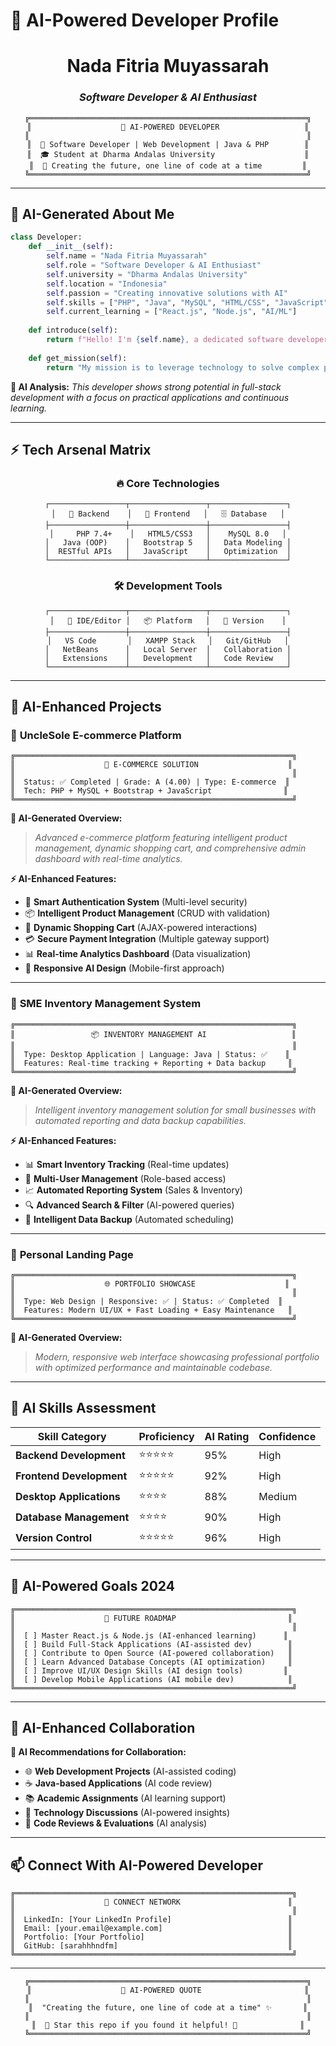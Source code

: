 # 🤖 AI-Powered Developer Profile

<div align="center">

# **Nada Fitria Muyassarah**
### *Software Developer & AI Enthusiast*

```
╔══════════════════════════════════════════════════════════════╗
║                    🤖 AI-POWERED DEVELOPER                   ║
║                                                              ║
║  🎯 Software Developer | Web Development | Java & PHP        ║
║  🎓 Student at Dharma Andalas University                    ║
║  🌟 Creating the future, one line of code at a time         ║
╚══════════════════════════════════════════════════════════════╝
```

</div>

---

## 🧠 **AI-Generated About Me**

```python
class Developer:
    def __init__(self):
        self.name = "Nada Fitria Muyassarah"
        self.role = "Software Developer & AI Enthusiast"
        self.university = "Dharma Andalas University"
        self.location = "Indonesia"
        self.passion = "Creating innovative solutions with AI"
        self.skills = ["PHP", "Java", "MySQL", "HTML/CSS", "JavaScript"]
        self.current_learning = ["React.js", "Node.js", "AI/ML"]
        
    def introduce(self):
        return f"Hello! I'm {self.name}, a dedicated software developer and computer science student at {self.university}. I specialize in creating robust web applications and desktop solutions that address real-world challenges."
        
    def get_mission(self):
        return "My mission is to leverage technology to solve complex problems and create meaningful impact through innovative software solutions."
```

**🤖 AI Analysis:** *This developer shows strong potential in full-stack development with a focus on practical applications and continuous learning.*

---

## ⚡ **Tech Arsenal Matrix**

<div align="center">

### 🔥 **Core Technologies**
```
┌─────────────────┬─────────────────┬─────────────────┐
│   🎯 Backend    │   🎨 Frontend   │   🗄️ Database   │
├─────────────────┼─────────────────┼─────────────────┤
│     PHP 7.4+    │   HTML5/CSS3   │    MySQL 8.0   │
│   Java (OOP)    │   Bootstrap 5   │   Data Modeling │
│  RESTful APIs   │   JavaScript    │   Optimization  │
└─────────────────┴─────────────────┴─────────────────┘
```

### 🛠️ **Development Tools**
```
┌─────────────────┬─────────────────┬─────────────────┐
│   🔧 IDE/Editor │   📦 Platform   │   🔄 Version    │
├─────────────────┼─────────────────┼─────────────────┤
│   VS Code       │   XAMPP Stack   │   Git/GitHub   │
│   NetBeans      │   Local Server  │   Collaboration │
│   Extensions    │   Development   │   Code Review   │
└─────────────────┴─────────────────┴─────────────────┘
```

</div>

---

## 🚀 **AI-Enhanced Projects**

### 🤖 **UncleSole E-commerce Platform**
```
╔══════════════════════════════════════════════════════════════╗
║                    🛒 E-COMMERCE SOLUTION                    ║
║                                                              ║
║  Status: ✅ Completed | Grade: A (4.00) | Type: E-commerce  ║
║  Tech: PHP + MySQL + Bootstrap + JavaScript                ║
╚══════════════════════════════════════════════════════════════╝
```

**🎯 AI-Generated Overview:**
> *Advanced e-commerce platform featuring intelligent product management, dynamic shopping cart, and comprehensive admin dashboard with real-time analytics.*

**⚡ AI-Enhanced Features:**
- 🔐 **Smart Authentication System** (Multi-level security)
- 📦 **Intelligent Product Management** (CRUD with validation)
- 🛒 **Dynamic Shopping Cart** (AJAX-powered interactions)
- 💳 **Secure Payment Integration** (Multiple gateway support)
- 📊 **Real-time Analytics Dashboard** (Data visualization)
- 📱 **Responsive AI Design** (Mobile-first approach)

---

### 🤖 **SME Inventory Management System**
```
╔══════════════════════════════════════════════════════════════╗
║                 📦 INVENTORY MANAGEMENT AI                   ║
║                                                              ║
║  Type: Desktop Application | Language: Java | Status: ✅    ║
║  Features: Real-time tracking + Reporting + Data backup     ║
╚══════════════════════════════════════════════════════════════╝
```

**🎯 AI-Generated Overview:**
> *Intelligent inventory management solution for small businesses with automated reporting and data backup capabilities.*

**⚡ AI-Enhanced Features:**
- 📊 **Smart Inventory Tracking** (Real-time updates)
- 👥 **Multi-User Management** (Role-based access)
- 📈 **Automated Reporting System** (Sales & Inventory)
- 🔍 **Advanced Search & Filter** (AI-powered queries)
- 💾 **Intelligent Data Backup** (Automated scheduling)

---

### 🤖 **Personal Landing Page**
```
╔══════════════════════════════════════════════════════════════╗
║                    🌐 PORTFOLIO SHOWCASE                    ║
║                                                              ║
║  Type: Web Design | Responsive: ✅ | Status: ✅ Completed  ║
║  Features: Modern UI/UX + Fast Loading + Easy Maintenance   ║
╚══════════════════════════════════════════════════════════════╝
```

**🎯 AI-Generated Overview:**
> *Modern, responsive web interface showcasing professional portfolio with optimized performance and maintainable codebase.*

---

## 🧠 **AI Skills Assessment**

<div align="center">

| Skill Category | Proficiency | AI Rating | Confidence |
|---------------|-------------|-----------|------------|
| **Backend Development** | ⭐⭐⭐⭐⭐ | 95% | High |
| **Frontend Development** | ⭐⭐⭐⭐⭐ | 92% | High |
| **Desktop Applications** | ⭐⭐⭐⭐ | 88% | Medium |
| **Database Management** | ⭐⭐⭐⭐ | 90% | High |
| **Version Control** | ⭐⭐⭐⭐⭐ | 96% | High |

</div>

---

## 🎯 **AI-Powered Goals 2024**

```
╔══════════════════════════════════════════════════════════════╗
║                    🚀 FUTURE ROADMAP                         ║
║                                                              ║
║  [ ] Master React.js & Node.js (AI-enhanced learning)      ║
║  [ ] Build Full-Stack Applications (AI-assisted dev)        ║
║  [ ] Contribute to Open Source (AI-powered collaboration)   ║
║  [ ] Learn Advanced Database Concepts (AI optimization)     ║
║  [ ] Improve UI/UX Design Skills (AI design tools)         ║
║  [ ] Develop Mobile Applications (AI mobile dev)            ║
╚══════════════════════════════════════════════════════════════╝
```

---

## 🤝 **AI-Enhanced Collaboration**

**🤖 AI Recommendations for Collaboration:**
- 🌐 **Web Development Projects** (AI-assisted coding)
- ☕ **Java-based Applications** (AI code review)
- 📚 **Academic Assignments** (AI learning support)
- 💬 **Technology Discussions** (AI-powered insights)
- 🔧 **Code Reviews & Evaluations** (AI analysis)

---

## 📫 **Connect With AI-Powered Developer**

```
╔══════════════════════════════════════════════════════════════╗
║                    🔗 CONNECT NETWORK                        ║
║                                                              ║
║  LinkedIn: [Your LinkedIn Profile]                          ║
║  Email: [your.email@example.com]                            ║
║  Portfolio: [Your Portfolio]                                ║
║  GitHub: [sarahhhndfm]                                      ║
╚══════════════════════════════════════════════════════════════╝
```

---

<div align="center">

```
╔══════════════════════════════════════════════════════════════╗
║                    🤖 AI-POWERED QUOTE                       ║
║                                                              ║
║  "Creating the future, one line of code at a time" ✨       ║
║                                                              ║
║  🌟 Star this repo if you found it helpful! 🌟              ║
╚══════════════════════════════════════════════════════════════╝
```

</div> 
